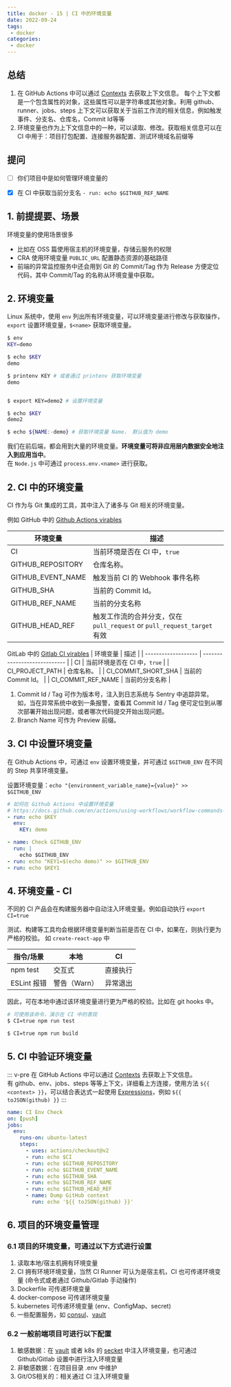 ```yaml
---
title: docker - 15 | CI 中的环境变量
date: 2022-09-24
tags:
 - docker
categories: 
 - docker
---
```

 



## 总结
1. 在 GitHub Actions 中可以通过 [Contexts](https://docs.github.com/en/actions/learn-github-actions/contexts) 去获取上下文信息。 每个上下文都是一个包含属性的对象，这些属性可以是字符串或其他对象。利用 github、runner、jobs、steps 上下文可以获取关于当前工作流的相关信息，例如触发事件、分支名、仓库名，Commit Id等等 
2. 环境变量也作为上下文信息中的一种，可以读取、修改。获取相关信息可以在 CI 中用于：项目打包配置、连接服务器配置、测试环境域名前缀等




<!-- ## 疑问
- [ ]  -->




## 提问
- [ ] 你们项目中是如何管理环境变量的

- [x] 在 CI 中获取当前分支名
  `- run: echo $GITHUB_REF_NAME`
  





## 1. 前提提要、场景
环境变量的使用场景很多
- 比如在 OSS 篇使用宿主机的环境变量，存储云服务的权限
- CRA 使用环境变量 `PUBLIC_URL` 配置静态资源的基础路径
- 前端的异常监控服务中还会用到 Git 的 Commit/Tag 作为 Release 方便定位代码，其中 Commit/Tag 的名称从环境变量中获取。




## 2. 环境变量
Linux 系统中，使用 `env` 列出所有环境变量，可以环境变量进行修改与获取操作，`export` 设置环境变量，`$<name>` 获取环境变量。
```bash
$ env
KEY=demo

$ echo $KEY
demo

$ printenv KEY # 或者通过 printenv 获取环境变量
demo


$ export KEY=demo2 # 设置环境变量

$ echo $KEY
demo2

$ echo ${NAME:-demo} # 获取环境变量 Name， 默认值为 demo
```

我们在前后端，都会用到大量的环境变量。**环境变量可将非应用层内数据安全地注入到应用当中**。       
在 `Node.js` 中可通过 `process.env.<name>` 进行获取。



## 2. CI 中的环境变量
CI 作为与 Git 集成的工具，其中注入了诸多与 Git 相关的环境变量。

例如 GitHub 中的 [Github Actions virables](https://docs.github.com/en/actions/learn-github-actions/environment-variables)


| 环境变量          | 描述                                                              |
| ----------------- | ----------------------------------------------------------------- |
| CI                | 当前环境是否在 CI 中，`true`                                      |
| GITHUB_REPOSITORY | 仓库名称。                                                        |
| GITHUB_EVENT_NAME | 触发当前 CI 的 Webhook 事件名称                                   |
| GITHUB_SHA        | 当前的 Commit Id。                                                |
| GITHUB_REF_NAME   | 当前的分支名称                                                    |
| GITHUB_HEAD_REF   | 触发工作流的合并分支，仅在 `pull_request` or `pull_request_target` 有效 |



GitLab 中的 [Gitlab CI virables](https://docs.gitlab.com/ee/ci/variables/predefined_variables.html)
| 环境变量            | 描述                         |
| ------------------- | ---------------------------- |
| CI                  | 当前环境是否在 CI 中，`true` |
| CI_PROJECT_PATH     | 仓库名称。                   |
| CI_COMMIT_SHORT_SHA | 当前的 Commit Id。           |
| CI_COMMIT_REF_NAME  | 当前的分支名称               |


1. Commit Id / Tag 可作为版本号，注入到日志系统与 Sentry 中追踪异常。     
   如，当在异常系统中收到一条报警，查看其 Commit Id / Tag 便可定位到从哪次部署开始出现问题，或者哪次代码提交开始出现问题。
2. Branch Name 可作为 Preview 前缀。



## 3. CI 中设置环境变量
在 Github Actions 中，可通过 `env` 设置环境变量，并可通过 `$GITHUB_ENV` 在不同的 Step 共享环境变量。

设置环境变量：`echo "{environment_variable_name}={value}" >> $GITHUB_ENV`
```yml
# 如何在 Github Actions 中设置环境变量
# https://docs.github.com/en/actions/using-workflows/workflow-commands-for-github-actions#setting-an-environment-variable
- run: echo $KEY
  env:
    KEY: demo

- name: Check GITHUB_ENV
  run: |
    echo $GITHUB_ENV
- run: echo "KEY1=$(echo demo)" >> $GITHUB_ENV
- run: echo $KEY1
```



## 4. 环境变量 - CI
不同的 CI 产品会在构建服务器中自动注入环境变量。例如自动执行 `export CI=true`      

测试、构建等工具均会根据环境变量判断当前是否在 CI 中，如果在，则执行更为严格的校验。
如 `create-react-app` 中

| 指令/场景   | 本地         | CI       |
| ----------- | ------------ | -------- |
| npm test    | 交互式       | 直接执行 |
| ESLint 报错 | 警告（Warn） | 异常退出 |

因此，可在本地中通过该环境变量进行更为严格的校验。比如在 git hooks 中。

```bash
# 可使用该命令，演示在 CI 中的表现
$ CI=true npm run test

$ CI=true npm run build
```



## 5. CI 中验证环境变量
::: v-pre
在 GitHub Actions 中可以通过 [Contexts](https://docs.github.com/en/actions/learn-github-actions/contexts) 去获取上下文信息。      
有 github、env、jobs、steps 等等上下文，详细看上方连接，使用方法 `${{ <context> }}`，可以结合表达式一起使用 [Expressions](https://docs.github.com/en/actions/learn-github-actions/expressions#tojson)，例如 `${{ toJSON(github) }}`
:::

```yml
name: CI Env Check
on: [push]
jobs:
  env:
    runs-on: ubuntu-latest
    steps:
      - uses: actions/checkout@v2
      - run: echo $CI
      - run: echo $GITHUB_REPOSITORY
      - run: echo $GITHUB_EVENT_NAME
      - run: echo $GITHUB_SHA
      - run: echo $GITHUB_REF_NAME
      - run: echo $GITHUB_HEAD_REF
      - name: Dump GitHub context
        run: echo '${{ toJSON(github) }}'
```



## 6. 项目的环境变量管理

### 6.1 项目的环境变量，可通过以下方式进行设置
1. 读取本地/宿主机拥有环境变量
2. CI 拥有环境环境变量，当然 CI Runner 可认为是宿主机，CI 也可传递环境变量 (命令式或者通过 Github/Gitlab 手动操作)
3. Dockerfile 可传递环境变量
4. docker-compose 可传递环境变量
5. kubernetes 可传递环境变量 (env、ConfigMap、secret)
6. 一些配置服务，如 [consul](https://github.com/hashicorp/consul)、[vault](https://github.com/hashicorp/vault)


### 6.2 一般前端项目可进行以下配置
1. 敏感数据：在 [vault](https://github.com/hashicorp/vault) 或者 k8s 的 [secket](https://kubernetes.io/zh-cn/docs/concepts/configuration/secret/) 中注入环境变量，也可通过 Github/Gitlab 设置中进行注入环境变量
2. 非敏感数据：在项目目录 .env 中维护
3. Git/OS相关的：相关通过 CI 注入环境变量

<!-- ## 遗留 -->





